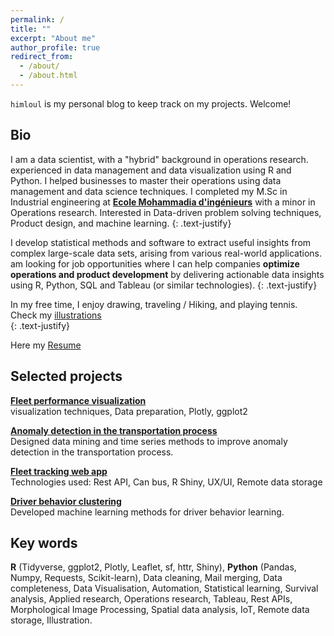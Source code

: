 ```yaml
---
permalink: /
title: ""
excerpt: "About me"
author_profile: true
redirect_from:
  - /about/
  - /about.html
---
```


`himloul` is my personal blog to keep track on my projects. Welcome!
  
## Bio

I am a data scientist, with a "hybrid" background in operations research. experienced in data management and data visualization using R and Python.
I helped businesses to master their operations using data management and data science techniques.
I completed my M.Sc in Industrial engineering at **[Ecole Mohammadia d'ingénieurs](https://www.emi.ac.ma/)** with a minor in Operations research.
Interested in Data-driven problem solving techniques, Product design, and machine learning.
{: .text-justify}

I develop statistical methods and software to extract useful insights from complex large-scale data sets, arising from various real-world applications.  
am looking for job opportunities where I can help companies 
**optimize operations and product development** 
by delivering actionable data insights using R, Python, SQL and Tableau (or similar technologies).
{: .text-justify}
  
In my free time, I enjoy drawing, traveling / Hiking, and playing tennis. Check my [illustrations](https://himl.tumblr.com/)  
{: .text-justify}  

Here my [Resume](https://hamzawhite.github.io/cv/)

## Selected projects

__[Fleet performance visualization](https://www.rpubs.com/himl/fleet_performance_report)__  
visualization techniques, Data preparation, Plotly, ggplot2

__[Anomaly detection in the transportation process](https://rpubs.com/himl/713598)__  
Designed data mining and time series methods to improve anomaly detection in the transportation process.

__[Fleet tracking web app](https://rpubs.com/himl/724135)__  
Technologies used: Rest API, Can bus, R Shiny, UX/UI, Remote data storage

__[Driver behavior clustering]()__  
Developed machine learning methods for driver behavior learning.

## Key words
  
**R** (Tidyverse, ggplot2, Plotly, Leaflet, sf, httr, Shiny), **Python** (Pandas, Numpy, Requests, Scikit-learn), Data cleaning, Mail merging, Data completeness, Data Visualisation, Automation, Statistical learning, Survival analysis, Applied research, Operations research, Tableau, Rest APIs, Morphological Image Processing, Spatial data analysis, IoT, Remote data storage, Illustration.

